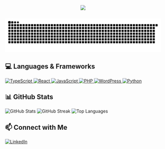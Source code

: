 <h1 align="center">
  <img src="https://readme-typing-svg.herokuapp.com?color=%2336BCF7&size=30&center=true&vCenter=true&width=600&lines=Hello+(๑╹ω╹๑);I'm+a+Junior+Web+Developer+👩🏻‍💻;" />
</h1>

<picture>
  <source media="(prefers-color-scheme: dark)" srcset="https://raw.githubusercontent.com/nakahina/nakahina/main/img/snake-dark.svg">
  <source media="(prefers-color-scheme: light)" srcset="https://raw.githubusercontent.com/nakahina/nakahina/main/img/snake.svg">
  <img alt="github contribution grid snake animation" src="https://raw.githubusercontent.com/nakahina/nakahina/main/img/snake.svg">
</picture>

## 💻 Languages & Frameworks

<p>
  <a href="https://www.typescriptlang.org/" target="_blank">
    <img src="https://cdn.jsdelivr.net/gh/devicons/devicon/icons/typescript/typescript-original.svg" title="TypeScript" alt="TypeScript" width="80" height="80"/>
  </a>
  <a href="https://react.dev/" target="_blank">
    <img src="https://cdn.jsdelivr.net/gh/devicons/devicon/icons/react/react-original.svg" title="React" alt="React" width="80" height="80"/>
  </a>
  <a href="https://developer.mozilla.org/en-US/docs/Web/JavaScript" target="_blank">
    <img src="https://cdn.jsdelivr.net/gh/devicons/devicon/icons/javascript/javascript-original.svg" title="JavaScript" alt="JavaScript" width="80" height="80"/>
  </a>
  <a href="https://www.php.net/" target="_blank">
    <img src="https://cdn.jsdelivr.net/gh/devicons/devicon/icons/php/php-original.svg" title="PHP" alt="PHP" width="80" height="80"/>
  </a>
  <a href="https://wordpress.org/" target="_blank">
    <img src="https://cdn.jsdelivr.net/gh/devicons/devicon/icons/wordpress/wordpress-original.svg" title="WordPress" alt="WordPress" width="80" height="80"/>
  </a>
  <a href="https://www.python.org/" target="_blank">
    <img src="https://cdn.jsdelivr.net/gh/devicons/devicon/icons/python/python-original.svg" title="Python" alt="Python" width="80" height="80"/>
  </a>
</p>

## 📊 GitHub Stats

<p>
  <!-- GitHub Stats -->
  <img src="https://github-readme-stats.vercel.app/api?username=nakahina&show_icons=true&theme=tokyonight&hide_border=true&card_width=400" alt="GitHub Stats" />
  
  <!-- GitHub Streak -->
  <img src="https://github-readme-streak-stats.herokuapp.com/?user=nakahina&theme=tokyonight&hide_border=true&ring=FF8C00&fire=FF8C00&sideNums=FF8C00&card_width=400" alt="GitHub Streak" />
    <!-- Most Used Languages -->
  <img src="https://github-readme-stats.vercel.app/api/top-langs/?username=nakahina&layout=compact&theme=radical&hide_border=true&card_width=438" alt="Top Languages" />
</p>

## 📫 Connect with Me

<p>
  <a href="https://www.linkedin.com/in/hinako-nakamura-34aa82216" target="_blank">
    <img src="https://cdn.jsdelivr.net/gh/devicons/devicon/icons/linkedin/linkedin-original.svg" title="LinkedIn" alt="LinkedIn" width="60" height="60"/>
  </a>
</p>
